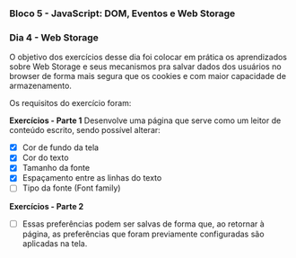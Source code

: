 ### Bloco 5 - JavaScript: DOM, Eventos e Web Storage
### Dia 4 - Web Storage

O objetivo dos exercícios desse dia foi colocar em prática os aprendizados sobre Web Storage e seus mecanismos pra salvar dados dos usuários no browser de forma mais segura que os cookies e com maior capacidade de armazenamento.

Os requisitos do exercí­cio foram: 

**Exercícios - Parte 1**
Desenvolve uma página que serve como um leitor de conteúdo escrito, sendo possível alterar:
- [x] Cor de fundo da tela
- [x] Cor do texto
- [x] Tamanho da fonte
- [x] Espaçamento entre as linhas do texto
- [ ] Tipo da fonte (Font family)

**Exercícios - Parte 2**
- [ ] Essas preferências podem ser salvas de forma que, ao retornar à página, as preferências que foram previamente configuradas são aplicadas na tela.
